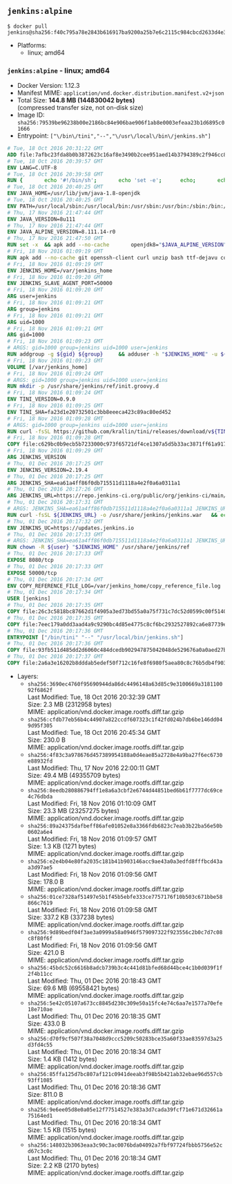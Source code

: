 ## `jenkins:alpine`

```console
$ docker pull jenkins@sha256:f40c795a78e2843b616917ba9200a25b7e6c2115c984cbcd2633d4e3153a9092
```

-	Platforms:
	-	linux; amd64

### `jenkins:alpine` - linux; amd64

-	Docker Version: 1.12.3
-	Manifest MIME: `application/vnd.docker.distribution.manifest.v2+json`
-	Total Size: **144.8 MB (144830042 bytes)**  
	(compressed transfer size, not on-disk size)
-	Image ID: `sha256:79539be96238b00e2186bc84e906bae906f1ab8e0003efeaa23b1d6895c01666`
-	Entrypoint: `["\/bin\/tini","--","\/usr\/local\/bin\/jenkins.sh"]`

```dockerfile
# Tue, 18 Oct 2016 20:31:22 GMT
ADD file:7afbc23fda8b0b3872623c16af8e3490b2cee951aed14b3794389c2f946cc8c7 in / 
# Tue, 18 Oct 2016 20:39:57 GMT
ENV LANG=C.UTF-8
# Tue, 18 Oct 2016 20:39:58 GMT
RUN { 		echo '#!/bin/sh'; 		echo 'set -e'; 		echo; 		echo 'dirname "$(dirname "$(readlink -f "$(which javac || which java)")")"'; 	} > /usr/local/bin/docker-java-home 	&& chmod +x /usr/local/bin/docker-java-home
# Tue, 18 Oct 2016 20:40:25 GMT
ENV JAVA_HOME=/usr/lib/jvm/java-1.8-openjdk
# Tue, 18 Oct 2016 20:40:25 GMT
ENV PATH=/usr/local/sbin:/usr/local/bin:/usr/sbin:/usr/bin:/sbin:/bin:/usr/lib/jvm/java-1.8-openjdk/jre/bin:/usr/lib/jvm/java-1.8-openjdk/bin
# Thu, 17 Nov 2016 21:47:44 GMT
ENV JAVA_VERSION=8u111
# Thu, 17 Nov 2016 21:47:44 GMT
ENV JAVA_ALPINE_VERSION=8.111.14-r0
# Thu, 17 Nov 2016 21:47:50 GMT
RUN set -x 	&& apk add --no-cache 		openjdk8="$JAVA_ALPINE_VERSION" 	&& [ "$JAVA_HOME" = "$(docker-java-home)" ]
# Fri, 18 Nov 2016 01:09:19 GMT
RUN apk add --no-cache git openssh-client curl unzip bash ttf-dejavu coreutils
# Fri, 18 Nov 2016 01:09:19 GMT
ENV JENKINS_HOME=/var/jenkins_home
# Fri, 18 Nov 2016 01:09:20 GMT
ENV JENKINS_SLAVE_AGENT_PORT=50000
# Fri, 18 Nov 2016 01:09:20 GMT
ARG user=jenkins
# Fri, 18 Nov 2016 01:09:21 GMT
ARG group=jenkins
# Fri, 18 Nov 2016 01:09:21 GMT
ARG uid=1000
# Fri, 18 Nov 2016 01:09:21 GMT
ARG gid=1000
# Fri, 18 Nov 2016 01:09:23 GMT
# ARGS: gid=1000 group=jenkins uid=1000 user=jenkins
RUN addgroup -g ${gid} ${group}     && adduser -h "$JENKINS_HOME" -u ${uid} -G ${group} -s /bin/bash -D ${user}
# Fri, 18 Nov 2016 01:09:23 GMT
VOLUME [/var/jenkins_home]
# Fri, 18 Nov 2016 01:09:24 GMT
# ARGS: gid=1000 group=jenkins uid=1000 user=jenkins
RUN mkdir -p /usr/share/jenkins/ref/init.groovy.d
# Fri, 18 Nov 2016 01:09:24 GMT
ENV TINI_VERSION=0.9.0
# Fri, 18 Nov 2016 01:09:25 GMT
ENV TINI_SHA=fa23d1e20732501c3bb8eeeca423c89ac80ed452
# Fri, 18 Nov 2016 01:09:28 GMT
# ARGS: gid=1000 group=jenkins uid=1000 user=jenkins
RUN curl -fsSL https://github.com/krallin/tini/releases/download/v${TINI_VERSION}/tini-static -o /bin/tini && chmod +x /bin/tini   && echo "$TINI_SHA  /bin/tini" | sha1sum -c -
# Fri, 18 Nov 2016 01:09:28 GMT
COPY file:c629bc0b9ecb5b7233000c973f65721df4ce1307a5d5b33ac3871ff61a9172ff in /usr/share/jenkins/ref/init.groovy.d/tcp-slave-agent-port.groovy 
# Fri, 18 Nov 2016 01:09:29 GMT
ARG JENKINS_VERSION
# Thu, 01 Dec 2016 20:17:25 GMT
ENV JENKINS_VERSION=2.19.4
# Thu, 01 Dec 2016 20:17:25 GMT
ARG JENKINS_SHA=ea61a4ff86f0db715511d1118a4e2f0a6a0311a1
# Thu, 01 Dec 2016 20:17:26 GMT
ARG JENKINS_URL=https://repo.jenkins-ci.org/public/org/jenkins-ci/main/jenkins-war/2.19.4/jenkins-war-2.19.4.war
# Thu, 01 Dec 2016 20:17:31 GMT
# ARGS: JENKINS_SHA=ea61a4ff86f0db715511d1118a4e2f0a6a0311a1 JENKINS_URL=https://repo.jenkins-ci.org/public/org/jenkins-ci/main/jenkins-war/2.19.4/jenkins-war-2.19.4.war gid=1000 group=jenkins uid=1000 user=jenkins
RUN curl -fsSL ${JENKINS_URL} -o /usr/share/jenkins/jenkins.war   && echo "${JENKINS_SHA}  /usr/share/jenkins/jenkins.war" | sha1sum -c -
# Thu, 01 Dec 2016 20:17:32 GMT
ENV JENKINS_UC=https://updates.jenkins.io
# Thu, 01 Dec 2016 20:17:33 GMT
# ARGS: JENKINS_SHA=ea61a4ff86f0db715511d1118a4e2f0a6a0311a1 JENKINS_URL=https://repo.jenkins-ci.org/public/org/jenkins-ci/main/jenkins-war/2.19.4/jenkins-war-2.19.4.war gid=1000 group=jenkins uid=1000 user=jenkins
RUN chown -R ${user} "$JENKINS_HOME" /usr/share/jenkins/ref
# Thu, 01 Dec 2016 20:17:33 GMT
EXPOSE 8080/tcp
# Thu, 01 Dec 2016 20:17:33 GMT
EXPOSE 50000/tcp
# Thu, 01 Dec 2016 20:17:34 GMT
ENV COPY_REFERENCE_FILE_LOG=/var/jenkins_home/copy_reference_file.log
# Thu, 01 Dec 2016 20:17:34 GMT
USER [jenkins]
# Thu, 01 Dec 2016 20:17:35 GMT
COPY file:26c3c5818bc87662d1f4905a3ed73bd55a0a75f731c7dc52d0599c00f51408e9 in /usr/local/bin/jenkins-support 
# Thu, 01 Dec 2016 20:17:35 GMT
COPY file:7eec179a0dd3aad4a9c9290bc4d85e4775c8cf6bc2932527892ca6e87739e474 in /usr/local/bin/jenkins.sh 
# Thu, 01 Dec 2016 20:17:36 GMT
ENTRYPOINT ["/bin/tini" "--" "/usr/local/bin/jenkins.sh"]
# Thu, 01 Dec 2016 20:17:36 GMT
COPY file:93fb511d485dd2d6060c484dcedb902947875042048de529676a0a0aed27b5a3 in /usr/local/bin/plugins.sh 
# Thu, 01 Dec 2016 20:17:37 GMT
COPY file:2a6a3e16202b8dddab5edef50f712c16fe8f6980f5aea80c8c76b5db4f903913 in /usr/local/bin/install-plugins.sh 
```

-	Layers:
	-	`sha256:3690ec4760f95690944da86dc4496148a63d85c9e3100669a318110092f6862f`  
		Last Modified: Tue, 18 Oct 2016 20:32:39 GMT  
		Size: 2.3 MB (2312958 bytes)  
		MIME: application/vnd.docker.image.rootfs.diff.tar.gzip
	-	`sha256:cfdb77eb56b4c44907a822ccdf607323c1f42fd024b7db6be146dd049d95f305`  
		Last Modified: Tue, 18 Oct 2016 20:45:34 GMT  
		Size: 230.0 B  
		MIME: application/vnd.docker.image.rootfs.diff.tar.gzip
	-	`sha256:4f83c3a978676d457389954188a0d4eae85a2728e4a9ba27f6ec6730e88932fd`  
		Last Modified: Thu, 17 Nov 2016 22:00:11 GMT  
		Size: 49.4 MB (49355709 bytes)  
		MIME: application/vnd.docker.image.rootfs.diff.tar.gzip
	-	`sha256:8eedb280886794ff1e8a6a3cbf2e6744d44851bed6b61f7777dc69ce4c76dbda`  
		Last Modified: Fri, 18 Nov 2016 01:10:09 GMT  
		Size: 23.3 MB (23257275 bytes)  
		MIME: application/vnd.docker.image.rootfs.diff.tar.gzip
	-	`sha256:89a24375dafbeff86afe01052e8a3366fdb6823c7eab3b22ba56e50b0602a6e4`  
		Last Modified: Fri, 18 Nov 2016 01:09:57 GMT  
		Size: 1.3 KB (1271 bytes)  
		MIME: application/vnd.docker.image.rootfs.diff.tar.gzip
	-	`sha256:e2e4b04e80fa2035c181b41b903146acc9ae43a0a3edfd8fffbcd43aa3d97ae5`  
		Last Modified: Fri, 18 Nov 2016 01:09:56 GMT  
		Size: 178.0 B  
		MIME: application/vnd.docker.image.rootfs.diff.tar.gzip
	-	`sha256:01ce7328af51497e5b1f45b5ebfe333ce7757176f10b503c671bbe58866c7619`  
		Last Modified: Fri, 18 Nov 2016 01:09:58 GMT  
		Size: 337.2 KB (337238 bytes)  
		MIME: application/vnd.docker.image.rootfs.diff.tar.gzip
	-	`sha256:9d89bedf04f3ae3a0999a58a0946f579097322f923556c2b0c7d7c08c8f80f6f`  
		Last Modified: Fri, 18 Nov 2016 01:09:56 GMT  
		Size: 421.0 B  
		MIME: application/vnd.docker.image.rootfs.diff.tar.gzip
	-	`sha256:45bdc52c6616b8adcb739b3c4c441d81bfed68d44bce4c1b0d039f1f2f4b11cc`  
		Last Modified: Thu, 01 Dec 2016 20:18:43 GMT  
		Size: 69.6 MB (69558421 bytes)  
		MIME: application/vnd.docker.image.rootfs.diff.tar.gzip
	-	`sha256:5e42c05107a673cc8845d230c309e50a15fc4e74c6aa7e1577a70efe18e710ae`  
		Last Modified: Thu, 01 Dec 2016 20:18:35 GMT  
		Size: 433.0 B  
		MIME: application/vnd.docker.image.rootfs.diff.tar.gzip
	-	`sha256:d70f9cf507f38a7048d9ccc5209c50283bce35a60f33ae83597d3a25d3fd4c55`  
		Last Modified: Thu, 01 Dec 2016 20:18:34 GMT  
		Size: 1.4 KB (1412 bytes)  
		MIME: application/vnd.docker.image.rootfs.diff.tar.gzip
	-	`sha256:85ffa125d7bc807af121c0941deeab3f98b5b421ab32ebae96d557cb93ff1085`  
		Last Modified: Thu, 01 Dec 2016 20:18:36 GMT  
		Size: 811.0 B  
		MIME: application/vnd.docker.image.rootfs.diff.tar.gzip
	-	`sha256:9e6ee05d8e0a05e12f77514527e383a3d7cada39fcf71e671d32661a75164ed1`  
		Last Modified: Thu, 01 Dec 2016 20:18:34 GMT  
		Size: 1.5 KB (1515 bytes)  
		MIME: application/vnd.docker.image.rootfs.diff.tar.gzip
	-	`sha256:148032b3063eaa3c90c3ac0076bda04092a7fbf97724fbbb5756e52cd67c3c0c`  
		Last Modified: Thu, 01 Dec 2016 20:18:34 GMT  
		Size: 2.2 KB (2170 bytes)  
		MIME: application/vnd.docker.image.rootfs.diff.tar.gzip
